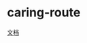 <!--
 * @Author: Wanko
 * @Date: 2023-04-27 17:39:09
 * @LastEditors: Wanko
 * @LastEditTime: 2024-05-11 16:48:00
 * @Description: 
-->
# caring-route

[文档](https://caring-ui.github.io/caring-ui-docs/module/caring-route.html)
